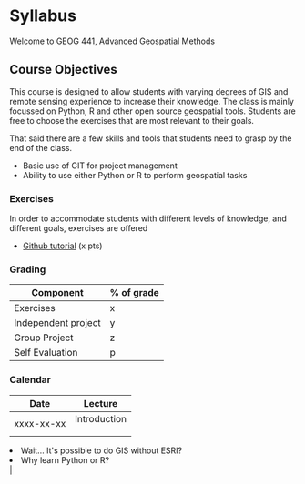 # Syllabus
Welcome to GEOG 441, Advanced Geospatial Methods

## Course Objectives
This course is designed to allow students with varying degrees of GIS and remote sensing experience to increase their knowledge.  The class is mainly focussed on Python, R and other open source geospatial tools.  Students are free to choose the exercises that are most relevant to their goals.

That said there are a few skills and tools that students need to grasp by the end of the class.
+ Basic use of GIT for project management
+ Ability to use either Python or R to perform geospatial tasks

### Exercises
In order to accommodate students with different levels of knowledge, and different goals, exercises are offered 

+ [Github tutorial](https://rogerdudler.github.io/git-guide/) (x pts)


### Grading

| Component | % of grade  |
|-----------|-------------|
| Exercises |           x |
| Independent project | y |
| Group Project       | z |
| Self Evaluation     | p |

### Calendar

| Date | Lecture                                  |
|------------|------------------------------------------|
| xxxx-xx-xx | Introduction <ul>
<li>Wait... It's possible to do GIS without ESRI?</li>
<li>Why learn Python or R?</li>
</ul>     |  
